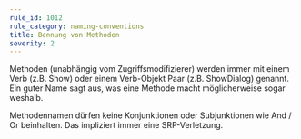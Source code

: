 ```yaml
---
rule_id: 1012
rule_category: naming-conventions
title: Bennung von Methoden
severity: 2
---
```

Methoden (unabhängig vom Zugriffsmodifizierer) werden immer mit einem Verb (z.B. Show) oder einem Verb-Objekt Paar (z.B. ShowDialog) genannt.
Ein guter Name sagt aus, was eine Methode macht möglicherweise sogar weshalb.

Methodennamen dürfen keine Konjunktionen oder Subjunktionen wie And / Or beinhalten. Das impliziert immer eine SRP-Verletzung.